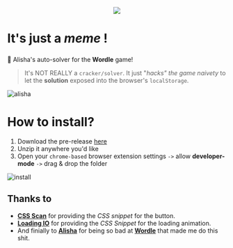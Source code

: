 <p align="center">
  <img src="https://i.imgur.com/FlLwLjz.png" />
</p>

# It's just a _meme_ !
### 
:robot: Alisha's auto-solver for the **Wordle** game!

> It's NOT REALLY a `cracker/solver`. It just "_hacks" the game naivety_ to let the **solution** exposed into the browser's `localStorage`.

![alisha](https://i.imgur.com/n4G1tyM.gif)

# How to install?

1. Download the pre-release [here](https://github.com/barrosfilipe/alishas-wordle-solver/releases/download/Unstable/alishas-wordle-solver.zip)
2. Unzip it anywhere you'd like
3. Open your `chrome-based` browser extension settings `->` allow **developer-mode** `->` drag & drop the folder

![install](https://i.imgur.com/NibVD47.gif)

## Thanks to

- [**CSS Scan**](https://getcssscan.com/css-buttons-examples) for providing the _CSS snippet_ for the button.
- [**Loading IO**](https://loading.io/css/) for providing the _CSS Snippet_ for the loading animation.
- And finially to [**Alisha**](https://www.twitch.tv/alisha) for being so bad at [**Wordle**](https://www.powerlanguage.co.uk/wordle/) that made me do this shit.
